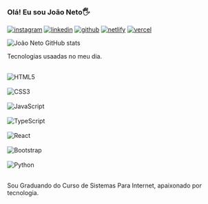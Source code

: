 ### Olá! Eu sou João Neto🖐️


[![instagram](https://img.shields.io/badge/Instagram-E4405F?style=for-the-badge&logo=instagram&logoColor=white)](https://www.instagram.com/nunesneto.jpg/)
[![linkedin](https://img.shields.io/badge/LinkedIn-0077B5?style=for-the-badge&logo=linkedin&logoColor=white)](https://www.linkedin.com/in/joaocnneto009/)
[![github](https://img.shields.io/badge/GitHub-100000?style=for-the-badge&logo=github&logoColor=white)](https://github.com/JoaoCNNeto)
[![netlify](https://img.shields.io/badge/Netlify-00C7B7?style=for-the-badge&logo=netlify&logoColor=white)](https://app.netlify.com/teams/joaocnneto/overview)
[![vercel](https://img.shields.io/badge/Vercel-000000?style=for-the-badge&logo=vercel&logoColor=white)](https://vercel.com/dashboard)


![João Neto GitHub stats](https://github-readme-stats.vercel.app/api?username=JoaoCNNeto&show_icons=true&theme=radical)

Tecnologias usaadas no meu dia.
<div style="display inline block"></br>
    <img alsgn="center" alt="HTML5" src="https://img.shields.io/badge/HTML5-E34F26?style=for-the-badge&logo=html5&logoColor=white">
<div style="display inline block"></br>
    <img alsgn="center" alt="CSS3" 
    src="https://img.shields.io/badge/CSS3-1572B6?style=for-the-badge&logo=css3&logoColor=white">
<div style="display inline block"></br>
    <img alsgn="center" alt="JavaScript" 
    src="https://img.shields.io/badge/JavaScript-F7DF1E?style=for-the-badge&logo=javascript&logoColor=black">
<div style="display inline block"></br>
    <img alsgn="center" alt="TypeScript" 
    src="https://img.shields.io/badge/TypeScript-007ACC?style=for-the-badge&logo=typescript&logoColor=white">
<div style="display inline block"></br>
    <img alsgn="center" alt="React" 
    src="https://img.shields.io/badge/React-20232A?style=for-the-badge&logo=react&logoColor=61DAFB">
<div style="display inline block"></br>
    <img alsgn="center" alt="Bootstrap" 
    src="https://img.shields.io/badge/Bootstrap-563D7C?style=for-the-badge&logo=bootstrap&logoColor=white">
<div style="display inline block"></br>
    <img alsgn="center" alt="Python" 
    src="https://img.shields.io/badge/Python-3776AB?style=for-the-badge&logo=python&logoColor=white"> 
<div style="display inline block"></br>
    
Sou Graduando do Curso de Sistemas Para Internet, apaixonado por tecnologia.
